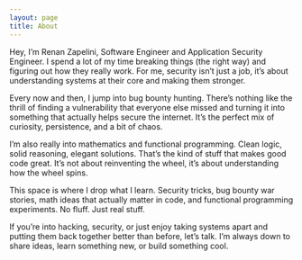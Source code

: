 ```yaml
---
layout: page
title: About
---
```


Hey, I’m Renan Zapelini, Software Engineer and Application Security Engineer. I spend a lot of my time breaking things (the right way) and figuring out how they really work. For me, security isn’t just a job, it’s about understanding systems at their core and making them stronger.

Every now and then, I jump into bug bounty hunting. There’s nothing like the thrill of finding a vulnerability that everyone else missed and turning it into something that actually helps secure the internet. It’s the perfect mix of curiosity, persistence, and a bit of chaos.

I’m also really into mathematics and functional programming. Clean logic, solid reasoning, elegant solutions. That’s the kind of stuff that makes good code great. It’s not about reinventing the wheel, it’s about understanding how the wheel spins.

This space is where I drop what I learn. Security tricks, bug bounty war stories, math ideas that actually matter in code, and functional programming experiments. No fluff. Just real stuff.

If you’re into hacking, security, or just enjoy taking systems apart and putting them back together better than before, let’s talk. I’m always down to share ideas, learn something new, or build something cool.
